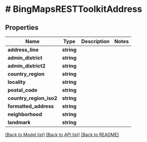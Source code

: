 # # BingMapsRESTToolkitAddress

## Properties

Name | Type | Description | Notes
------------ | ------------- | ------------- | -------------
**address_line** | **string** |  |
**admin_district** | **string** |  |
**admin_district2** | **string** |  |
**country_region** | **string** |  |
**locality** | **string** |  |
**postal_code** | **string** |  |
**country_region_iso2** | **string** |  |
**formatted_address** | **string** |  |
**neighborhood** | **string** |  |
**landmark** | **string** |  |

[[Back to Model list]](../../README.md#models) [[Back to API list]](../../README.md#endpoints) [[Back to README]](../../README.md)
